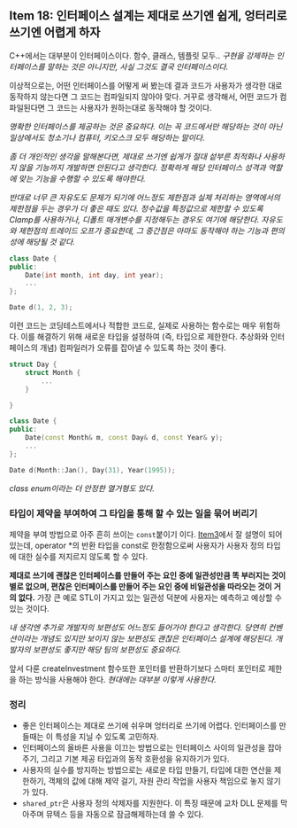 ## Item 18: 인터페이스 설계는 제대로 쓰기엔 쉽게, 엉터리로 쓰기엔 어렵게 하자

C++에서는 대부분이 인터페이스이다. 함수, 클래스, 템플릿 모두.. *구현을 강제하는 인터페이스를 말하는 것은 아니지만, 사실 그것도 결국 인터페이스이다.*

이상적으로는, 어떤 인터페이스를 어떻게 써 봤는데 결과 코드가 사용자가 생각한 대로 동작하지 않는다면 그 코드는 컴파일되지 않아야 맞다. 거꾸로 생각해서, 어떤 코드가 컴파일된다면 그 코드는 사용자가 원하는대로 동작해야 할 것이다.

*명확한 인터페이스를 제공하는 것은 중요하다. 이는 꼭 코드에서만 해당하는 것이 아닌 일상에서도 청소기나 컴퓨터, 키오스크 모두 해당하는 말이다.*

*좀 더 개인적인 생각을 말해본다면, 제대로 쓰기엔 쉽게가 절대 섵부른 최적화나 사용하지 않을 기능까지 개발하면 안된다고 생각한다. 정확하게 해당 인터페이스 성격과 역할에 맞는 기능을 수행할 수 있도록 해야한다.*

*반대로 너무 큰 자유도도 문제가 되기에 어느정도 제한점과 실제 처리하는 영역에서의 제한점을 두는 경우가 더 좋은 때도 있다. 정수값을 특정값으로 제한할 수 있도록 Clamp를 사용하거나, 디폴트 매개변수를 지정해두는 경우도 여기에 해당한다. 자유도와 제한점의 트레이드 오프가 중요한데, 그 중간점은 아마도 동작해야 하는 기능과 편의성에 해당될 것 같다.*

```cpp
class Date {
public:
    Date(int month, int day, int year);
    ...
};

Date d(1, 2, 3);
```

이런 코드는 코딩테스트에서나 적합한 코드로, 실제로 사용하는 함수로는 매우 위험하다. 이를 해결하기 위해 새로운 타입을 설정하여 (즉, 타입으로 제한한다. 추상화와 인터페이스의 개념) 컴파일러가 오류를 잡아낼 수 있도록 하는 것이 좋다.

```cpp
struct Day {
    struct Month {
        ...
    }

}

class Date {
public:
    Date(const Month& m, const Day& d, const Year& y);
    ...
};

Date d(Month::Jan(), Day(31), Year(1995));
```

*class enum이라는 더 안정한 열거형도 있다.*

### 타입이 제약을 부여하여 그 타입을 통해 할 수 있는 일을 묶어 버리기

제약을 부여 방법으로 아주 흔히 쓰이는 `const`붙이기 이다. [Item3](https://github.com/fkdl0048/BookReview/issues/279)에서 잘 설명이 되어 있는데, operator *의 반환 타입을 const로 한정함으로써 사용자가 사용자 정의 타입에 대한 실수를 저지르지 않도록 할 수 있다.

**제대로 쓰기에 괜찮은 인터페이스를 만들어 주는 요인 중에 일관성만큼 똑 부러지는 것이 별로 없으며, 편찮은 인터페이스를 만들어 주는 요인 중에 비일관성을 따라오는 것이 거의 없다.** 가장 큰 예로 STL이 가지고 있는 일관성 덕분에 사용자는 예측하고 예상할 수 있는 것이다.

*내 생각엔 추가로 개발자의 보편성도 어느정도 들어가야 한다고 생각한다. 당연히 컨벤션이라는 개념도 있지만 보이지 않는 보편성도 괜찮은 인터페이스 설계에 해당된다. 개발자의 보편성도 좋지만 해당 팀의 보편성도 중요하다.*

앞서 다룬 createInvestment 함수또한 포인터를 반환하기보다 스마터 포인터로 제한을 하는 방식을 사용해야 한다. *현대에는 대부분 이렇게 사용한다.*

### 정리

- 좋은 인터페이스는 제대로 쓰기에 쉬우며 엉터리로 쓰기에 어렵다. 인터페이스를 만들때는 이 특성을 지닐 수 있도록 고민하자.
- 인터페이스의 올바른 사용을 이끄는 방법으로는 인터페이스 사이의 일관성을 잡아주기, 그리고 기본 제공 타입과의 동작 호환성을 유지하기가 있다.
- 사용자의 실수를 방지하는 방법으로는 새로운 타입 만들기, 타입에 대한 연산을 제한하기, 객체의 값에 대해 제약 걸기, 자원 관리 작업을 사용자 책임으로 놓지 않기가 있다.
- `shared_ptr`은 사용자 정의 삭제자를 지원한다. 이 특징 때문에 교차 DLL 문제를 막아주며 뮤텍스 등을 자동으로 잠금해제하는데 쓸 수 있다.
